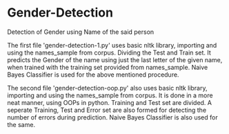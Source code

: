 # Gender-Detection
Detection of Gender using Name of the said person

The first file 'gender-detection-1.py' uses basic nltk library, importing and using the names_sample from corpus.
Dividing the Test and Train set.
It predicts the Gender of the name using just the last letter of the given name, when trained with the training set provided from names_sample.
Naive Bayes Classifier is used for the above mentioned procedure.

The second file 'gender-detection-oop.py' also uses basic nltk library, importing and using the names_sample from corpus.
It is done in a more neat manner, using OOPs in python.
Training and Test set are divided.
A seperate Training, Test and Error set are also formed for detecting the number of errors during prediction.
Naive Bayes Classifier is also used for the same. 
